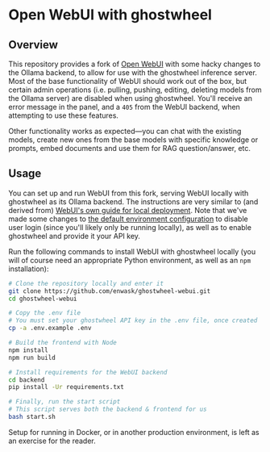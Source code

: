 # Open WebUI with ghostwheel

## Overview

This repository provides a fork of [Open WebUI](https://github.com/open-webui/open-webui) with some hacky changes to the Ollama backend, to allow for use with the ghostwheel inference server. Most of the base functionality of WebUI should work out of the box, but certain admin operations (i.e. pulling, pushing, editing, deleting models from the Ollama server) are disabled when using ghostwheel. You'll receive an error message in the panel, and a `405` from the WebUI backend, when attempting to use these features.

Other functionality works as expected—you can chat with the existing models, create new ones from the base models with specific knowledge or prompts, embed documents and use them for RAG question/answer, etc.

## Usage

You can set up and run WebUI from this fork, serving WebUI locally with ghostwheel as its Ollama backend. The instructions are very similar to (and derived from) [WebUI's own guide for local deployment](https://docs.openwebui.com/getting-started/#build-and-install-%EF%B8%8F). Note that we've made some changes to [the default environment configuration](https://github.com/enwask/ghostwheel-webui/blob/main/.env.example) to disable user login (since you'll likely only be running locally), as well as to enable ghostwheel and provide it your API key.

Run the following commands to install WebUI with ghostwheel locally (you will of course need an appropriate Python environment, as well as an `npm` installation):

```bash
# Clone the repository locally and enter it
git clone https://github.com/enwask/ghostwheel-webui.git
cd ghostwheel-webui

# Copy the .env file
# You must set your ghostwheel API key in the .env file, once created
cp -a .env.example .env

# Build the frontend with Node
npm install
npm run build

# Install requirements for the WebUI backend
cd backend
pip install -Ur requirements.txt

# Finally, run the start script
# This script serves both the backend & frontend for us
bash start.sh
```

Setup for running in Docker, or in another production environment, is left as an exercise for the reader.
